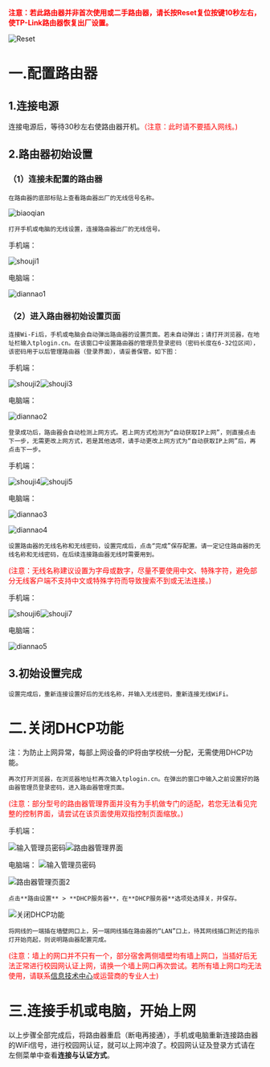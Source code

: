 <font color=red>**注意：若此路由器并非首次使用或二手路由器，请长按Reset复位按键10秒左右，使TP-Link路由器恢复出厂设置。**</font>

![Reset](https://github.com/2419873274/router-settings-pictures/raw/main/tp-link/hou.jpg)

# 一.配置路由器

## 1.连接电源

连接电源后，等待30秒左右使路由器开机。<font color=red>（注意：此时请不要插入网线。)</font>

## 2.路由器初始设置

### （1）连接未配置的路由器

    在路由器的底部标贴上查看路由器出厂的无线信号名称。

![biaoqian](https://github.com/2419873274/router-settings-pictures/raw/main/tp-link/biaoqian.png)

    打开手机或电脑的无线设置，连接路由器出厂的无线信号。

手机端：

![shouji1](https://github.com/2419873274/router-settings-pictures/raw/main/tp-link/shouji1.png)

电脑端：

![diannao1](https://github.com/2419873274/router-settings-pictures/raw/main/tp-link/%E7%94%B5%E8%84%911.png)

### （2）进入路由器初始设置页面

    连接Wi-Fi后，手机或电脑会自动弹出路由器的设置页面。若未自动弹出；请打开浏览器，在地址栏输入tplogin.cn。在该窗口中设置路由器的管理员登录密码（密码长度在6-32位区间），该密码用于以后管理路由器（登录界面），请妥善保管。如下图：

手机端：

![shouji2](https://github.com/2419873274/router-settings-pictures/raw/main/tp-link/shouji2.png)![shouji3](https://github.com/2419873274/router-settings-pictures/raw/main/tp-link/shouji3.png)

电脑端：

![diannao2](https://github.com/2419873274/router-settings-pictures/raw/main/tp-link/a.png)

    登录成功后，路由器会自动检测上网方式。若上网方式检测为“自动获取IP上网”，则直接点击下一步，无需更改上网方式，若是其他选项，请手动更改上网方式为“自动获取IP上网”后，再点击下一步。

手机端：

![shouji4](https://github.com/2419873274/router-settings-pictures/raw/main/tp-link/shouji4.png)![shouji5](https://github.com/2419873274/router-settings-pictures/raw/main/tp-link/shouji5%EF%BC%881%EF%BC%89.png)

电脑端：

![diannao3](https://github.com/2419873274/router-settings-pictures/raw/main/tp-link/%E7%94%B5%E8%84%913.png)

![diannao4](https://github.com/2419873274/router-settings-pictures/raw/main/tp-link/%E7%94%B5%E8%84%914.png)

    设置路由器的无线名称和无线密码，设置完成后，点击“完成”保存配置。请一定记住路由器的无线名称和无线密码，在后续连接路由器无线时需要用到。
<font color=red>(注意：无线名称建议设置为字母或数字，尽量不要使用中文、特殊字符，避免部分无线客户端不支持中文或特殊字符而导致搜索不到或无法连接。)</font>

手机端：

![shouji6](https://github.com/2419873274/router-settings-pictures/raw/main/tp-link/shouji6.png)![shouji7](https://github.com/2419873274/router-settings-pictures/raw/main/tp-link/shouji7.png)

电脑端：

![diannao5](https://github.com/2419873274/router-settings-pictures/raw/main/tp-link/%E7%94%B5%E8%84%915.png)

## 3.初始设置完成

    设置完成后，重新连接设置好后的无线名称，并输入无线密码，重新连接无线WiFi。

# 二.关闭DHCP功能

注：为防止上网异常，每部上网设备的IP将由学校统一分配，无需使用DHCP功能。

    再次打开浏览器，在浏览器地址栏再次输入tplogin.cn。在弹出的窗口中输入之前设置好的路由器管理员登录密码，进入路由器管理页面。
<font color=red>(注意：部分型号的路由器管理界面并没有为手机做专门的适配，若您无法看见完整的控制界面，请尝试在该页面使用双指控制页面缩放。)</font>

手机端：

![输入管理员密码](https://github.com/2419873274/router-settings-pictures/raw/main/tp-link/guanliyuanmima.png)![路由器管理界面](https://github.com/2419873274/router-settings-pictures/raw/main/tp-link/kz.png)

电脑端：
![输入管理员密码](https://github.com/2419873274/router-settings-pictures/raw/main/tp-link/%E7%AE%A1%E7%90%86%E5%91%98.png)

![路由器管理页面2](https://github.com/2419873274/router-settings-pictures/raw/main/tp-link/%E5%90%8E%E5%8F%B0.png)

    点击**路由设置** > **DHCP服务器**，在**DHCP服务器**选项处选择关，并保存。

![关闭DHCP功能](https://github.com/2419873274/router-settings-pictures/raw/main/tp-link/DHCP2(%E6%94%B9).png)

    将网线的一端插在墙壁网口上，另一端网线插在路由器的“LAN”口上，待其网线插口附近的指示灯开始亮起，则说明路由器配置完成。
<font color=red>(注意：墙上的网口并不只有一个，部分宿舍两侧墙壁均有墙上网口，当插好后无法正常进行校园网认证上网，请换一个墙上网口再次尝试。若所有墙上网口均无法使用，请联系[信息技术中心](http://yit.ysu.edu.cn/)或运营商的专业人士)</font>

# 三.连接手机或电脑，开始上网

以上步骤全部完成后，将路由器重启（断电再接通），手机或电脑重新连接路由器的WiFi信号，进行校园网认证，就可以上网冲浪了。校园网认证及登录方式请在左侧菜单中查看**连接与认证方式**。
